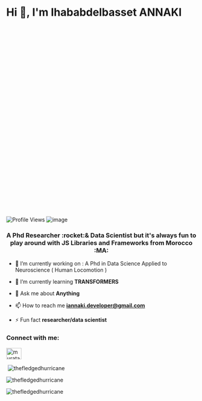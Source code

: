 <h1>Hi 👋, I'm Ihababdelbasset ANNAKI <svg viewBox="0 0 30 30" class="ico-fox">
  <use xlink:href="#ico-fox"></use>
</svg></h1>

![Profile Views](https://gpvc.arturio.dev/thefledgedhurricane)
![image](https://img.shields.io/github/followers/thefledgedhurricane?label=follow&style=social)

<h3 align="center">A Phd Researcher :rocket:& Data Scientist but it's always fun to play around with JS Libraries and Frameworks from Morocco :MA:</h3>

- 🔭 I’m currently working on  : A Phd in Data Science Applied to Neuroscience ( Human Locomotion )

- 🌱 I’m currently learning **TRANSFORMERS** 

- 💬 Ask me about **Anything**

- 📫 How to reach me **iannaki.developer@gmail.com**

- ⚡ Fun fact **researcher/data scientist**

<h3 align="left">Connect with me:</h3>
<p align="left">
<a href="https://www.linkedin.com/in/ihababdelbasset-annaki/" target="blank"><img align="center" src="https://cdn.jsdelivr.net/npm/simple-icons@3.0.1/icons/linkedin.svg" alt="murataslan1" height="30" width="40" /></a>
<p>&nbsp;<img align="center" src="https://github-readme-stats.vercel.app/api?username=thefledgedhurricane&show_icons=true&locale=en" alt="thefledgedhurricane" /></p>
<p><img align="center" src="https://github-readme-streak-stats.herokuapp.com/?user=thefledgedhurricane&" alt="thefledgedhurricane" /></p>
<p><img align="center" src="https://github-readme-stats.vercel.app/api/top-langs?username=thefledgedhurricane&show_icons=true&locale=en&layout=compact" alt="thefledgedhurricane" /></p>
